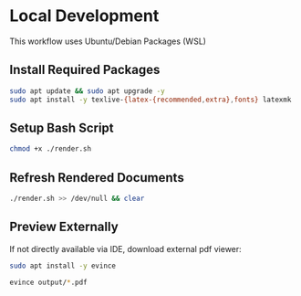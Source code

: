 # Local Development

This workflow uses Ubuntu/Debian Packages (WSL)

## Install Required Packages

```bash
sudo apt update && sudo apt upgrade -y
sudo apt install -y texlive-{latex-{recommended,extra},fonts} latexmk
```

## Setup Bash Script

```bash
chmod +x ./render.sh
```

## Refresh Rendered Documents

```bash
./render.sh >> /dev/null && clear
```

## Preview Externally

If not directly available via IDE, download external pdf viewer:

```bash
sudo apt install -y evince
```

```bash
evince output/*.pdf
```